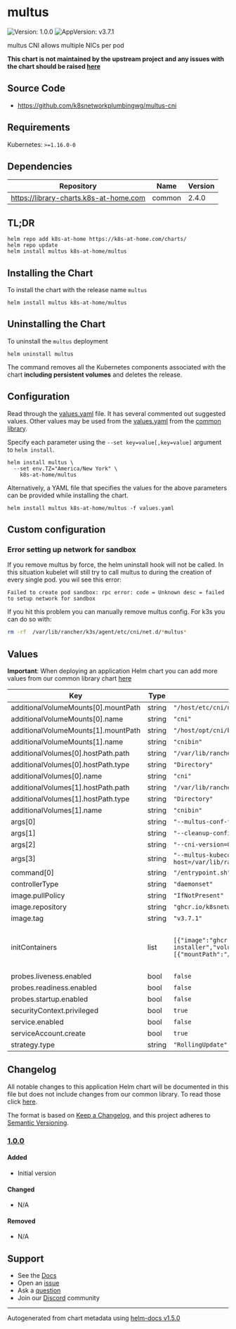 # multus

![Version: 1.0.0](https://img.shields.io/badge/Version-1.0.0-informational?style=flat-square) ![AppVersion: v3.7.1](https://img.shields.io/badge/AppVersion-v3.7.1-informational?style=flat-square)

multus CNI allows multiple NICs per pod

**This chart is not maintained by the upstream project and any issues with the chart should be raised [here](https://github.com/k8s-at-home/charts/issues/new/choose)**

## Source Code

* <https://github.com/k8snetworkplumbingwg/multus-cni>

## Requirements

Kubernetes: `>=1.16.0-0`

## Dependencies

| Repository | Name | Version |
|------------|------|---------|
| https://library-charts.k8s-at-home.com | common | 2.4.0 |

## TL;DR

```console
helm repo add k8s-at-home https://k8s-at-home.com/charts/
helm repo update
helm install multus k8s-at-home/multus
```

## Installing the Chart

To install the chart with the release name `multus`

```console
helm install multus k8s-at-home/multus
```

## Uninstalling the Chart

To uninstall the `multus` deployment

```console
helm uninstall multus
```

The command removes all the Kubernetes components associated with the chart **including persistent volumes** and deletes the release.

## Configuration

Read through the [values.yaml](./values.yaml) file. It has several commented out suggested values.
Other values may be used from the [values.yaml](https://github.com/k8s-at-home/library-charts/tree/main/charts/stable/common/values.yaml) from the [common library](https://github.com/k8s-at-home/library-charts/tree/main/charts/stable/common).

Specify each parameter using the `--set key=value[,key=value]` argument to `helm install`.

```console
helm install multus \
  --set env.TZ="America/New York" \
    k8s-at-home/multus
```

Alternatively, a YAML file that specifies the values for the above parameters can be provided while installing the chart.

```console
helm install multus k8s-at-home/multus -f values.yaml
```

## Custom configuration

### Error setting up network for sandbox

If you remove multus by force, the helm uninstall hook will not
be called. In this situation kubelet will still try to call
multus to during the creation of every single pod. you wil see
this error:

```
Failed to create pod sandbox: rpc error: code = Unknown desc = failed to setup network for sandbox
```

If you hit this problem you can manually remove multus config.
For k3s you can do so with:

```sh
rm -rf  /var/lib/rancher/k3s/agent/etc/cni/net.d/*multus*
```

## Values

**Important**: When deploying an application Helm chart you can add more values from our common library chart [here](https://github.com/k8s-at-home/library-charts/tree/main/charts/stable/common)

| Key | Type | Default | Description |
|-----|------|---------|-------------|
| additionalVolumeMounts[0].mountPath | string | `"/host/etc/cni/net.d"` |  |
| additionalVolumeMounts[0].name | string | `"cni"` |  |
| additionalVolumeMounts[1].mountPath | string | `"/host/opt/cni/bin"` |  |
| additionalVolumeMounts[1].name | string | `"cnibin"` |  |
| additionalVolumes[0].hostPath.path | string | `"/var/lib/rancher/k3s/agent/etc/cni/net.d"` |  |
| additionalVolumes[0].hostPath.type | string | `"Directory"` |  |
| additionalVolumes[0].name | string | `"cni"` |  |
| additionalVolumes[1].hostPath.path | string | `"/var/lib/rancher/k3s/data/current/bin"` |  |
| additionalVolumes[1].hostPath.type | string | `"Directory"` |  |
| additionalVolumes[1].name | string | `"cnibin"` |  |
| args[0] | string | `"--multus-conf-file=auto"` |  |
| args[1] | string | `"--cleanup-config-on-exit=true"` |  |
| args[2] | string | `"--cni-version=0.3.1"` |  |
| args[3] | string | `"--multus-kubeconfig-file-host=/var/lib/rancher/k3s/agent/etc/cni/net.d/multus.d/multus.kubeconfig"` |  |
| command[0] | string | `"/entrypoint.sh"` |  |
| controllerType | string | `"daemonset"` |  |
| image.pullPolicy | string | `"IfNotPresent"` |  |
| image.repository | string | `"ghcr.io/k8snetworkplumbingwg/multus-cni"` |  |
| image.tag | string | `"v3.7.1"` |  |
| initContainers | list | `[{"image":"ghcr.io/k8s-at-home/cni-plugins:v0.9.1","name":"cni-installer","volumeMounts":[{"mountPath":"/host/opt/cni/bin","name":"cnibin"}]}]` | Init container that install reference CNI plugins |
| probes.liveness.enabled | bool | `false` |  |
| probes.readiness.enabled | bool | `false` |  |
| probes.startup.enabled | bool | `false` |  |
| securityContext.privileged | bool | `true` |  |
| service.enabled | bool | `false` |  |
| serviceAccount.create | bool | `true` |  |
| strategy.type | string | `"RollingUpdate"` |  |

## Changelog

All notable changes to this application Helm chart will be documented in this file but does not include changes from our common library. To read those click [here](https://github.com/k8s-at-home/library-charts/tree/main/charts/stable/common#changelog).

The format is based on [Keep a Changelog](https://keepachangelog.com/en/1.0.0/), and this project adheres to [Semantic Versioning](https://semver.org/spec/v2.0.0.html).

### [1.0.0]

#### Added

- Initial version

#### Changed

- N/A

#### Removed

- N/A

[1.0.0]: #1.0.0

## Support

- See the [Docs](https://docs.k8s-at-home.com/our-helm-charts/getting-started/)
- Open an [issue](https://github.com/k8s-at-home/charts/issues/new/choose)
- Ask a [question](https://github.com/k8s-at-home/organization/discussions)
- Join our [Discord](https://discord.gg/sTMX7Vh) community

----------------------------------------------
Autogenerated from chart metadata using [helm-docs v1.5.0](https://github.com/norwoodj/helm-docs/releases/v1.5.0)
